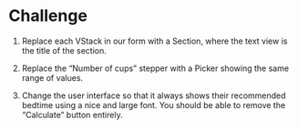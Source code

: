 # Challenge

1. Replace each VStack in our form with a Section, where the text view is the title of the section.

2. Replace the “Number of cups” stepper with a Picker showing the same range of values.
   
3. Change the user interface so that it always shows their recommended bedtime using a nice and large font. You should be able to remove the “Calculate” button entirely.
